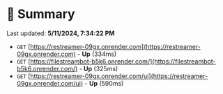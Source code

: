 # 📖 Summary
Last updated: **5/11/2024, 7:34:22 PM**

- `GET` [https://restreamer-09gx.onrender.com](https://restreamer-09gx.onrender.com) - **Up** (334ms)
- `GET` [https://filestreambot-b5k6.onrender.com/](https://filestreambot-b5k6.onrender.com/) - **Up** (325ms)
- `GET` [https://restreamer-09gx.onrender.com/ui](https://restreamer-09gx.onrender.com/ui) - **Up** (590ms)
